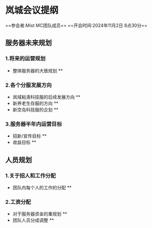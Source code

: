 # **岚城会议提纲**
 ==参会者:Mist MC团队成员==
 ==开会时间:2024年11月2日 8点30分==
 ##  服务器未来规划
### 1.将来的运营规划
- 整体服务器的大致规划
**
### 2.各个分服发展方向
- 岚域粘液科技服的后续发展方向
**
- 新养老生存服的方向
 **
- 新空岛科技服的企划
**
### 3.服务器半年内运营目标
- 招新/宣传目标
 **
- 收益目标
 **
## 人员规划
### 1.关于招人和工作分配
- 团队内每个人的工作的分配
 **
### 2.工资分配
- 对于服务器资金的重规划
 **
- 团队人员分成调整
 **






<!--stackedit_data:
eyJoaXN0b3J5IjpbLTIwNDg5NjIyOCwtMTUzNTAyNzEzOV19
-->